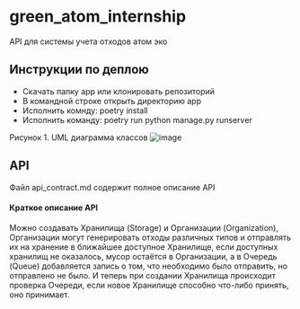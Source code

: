 # green_atom_internship
API для системы учета отходов атом эко


## Инструкции по деплою

* Скачать папку app или клонировать репозиторий
* В командной строке открыть директорию app
* Исполнить комнду: poetry install
* Исполнить команду: poetry run python manage.py runserver



Рисунок 1. UML диаграмма классов
![image](https://github.com/user-attachments/assets/633618c8-2675-4e0e-a3a1-72c5882d4b03)


## API
Файл api_contract.md содержит полное описание API

#### Краткое описание API

Можно создавать Хранилища (Storage) и Организации (Organization), Организации могут генерировать отходы различных типов и отправлять их на хранение в ближайшее доступное Хранилище, если доступных хранилищ не оказалось, мусор остаётся в Организации, а в Очередь (Queue) добавляется запись о том, что необходимо было отправить, но отправлено не было. И теперь при создании Хранилища происходит проверка Очереди, если новое Хранилище способно что-либо принять, оно принимает.  
